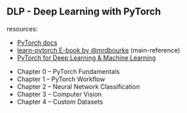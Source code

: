 ## DLP - Deep Learning with PyTorch
resources: 
- [PyTorch docs](https://pytorch.org/tutorials/)
- [learn-pytorch E-book by @mrdbourke](https://www.learnpytorch.io/) (main-reference)
- [PyTorch for Deep Learning & Machine Learning](https://www.youtube.com/watch?v=V_xro1bcAuA&t=6127s)

* Chapter 0 – PyTorch Fundamentals
* Chapter 1 – PyTorch Workflow
* Chapter 2 – Neural Network Classification
* Chapter 3 – Computer Vision
* Chapter 4 – Custom Datasets

